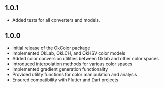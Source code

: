 ## 1.0.1

* Added tests for all converters and models.

## 1.0.0

* Initial release of the OkColor package
* Implemented OkLab, OkLCH, and OkHSV color models
* Added color conversion utilities between Oklab and other color spaces
* Introduced interpolation methods for various color spaces
* Implemented gradient generation functionality
* Provided utility functions for color manipulation and analysis
* Ensured compatibility with Flutter and Dart projects

